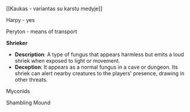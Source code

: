 [[Kaukas - variantas su karstu medyje]]

Harpy - yes

Peryton  - means of transport



**Shrieker**

- **Description**: A type of fungus that appears harmless but emits a loud shriek when exposed to light or movement.
- **Deception**: It appears as a normal fungus in a cave or dungeon. Its shriek can alert nearby creatures to the players' presence, drawing in other threats.


Myconids

Shambling Mound